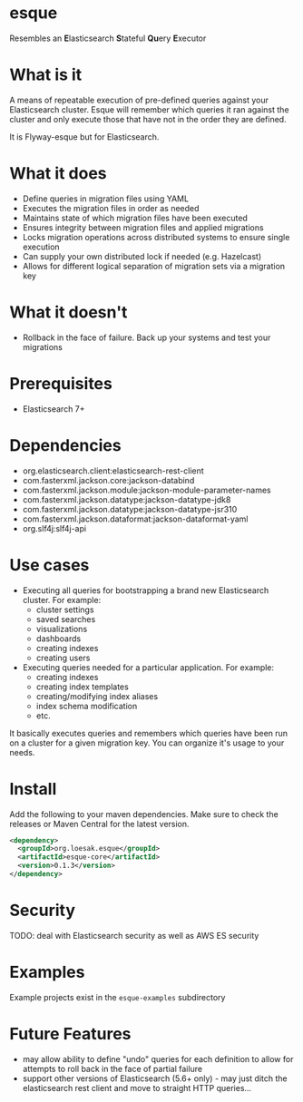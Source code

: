 # esque
Resembles an **E**lasticsearch **S**tateful **Qu**ery **E**xecutor

# What is it
A means of repeatable execution of pre-defined queries against your Elasticsearch cluster. Esque will remember which queries it ran against the cluster and only execute those that have not in the order they are defined.

It is Flyway-esque but for Elasticsearch.

# What it does
* Define queries in migration files using YAML
* Executes the migration files in order as needed
* Maintains state of which migration files have been executed
* Ensures integrity between migration files and applied migrations
* Locks migration operations across distributed systems to ensure single execution
* Can supply your own distributed lock if needed (e.g. Hazelcast)
* Allows for different logical separation of migration sets via a migration key

# What it doesn't
* Rollback in the face of failure. Back up your systems and test your migrations

# Prerequisites
* Elasticsearch 7+

# Dependencies
* org.elasticsearch.client:elasticsearch-rest-client
* com.fasterxml.jackson.core:jackson-databind
* com.fasterxml.jackson.module:jackson-module-parameter-names
* com.fasterxml.jackson.datatype:jackson-datatype-jdk8
* com.fasterxml.jackson.datatype:jackson-datatype-jsr310
* com.fasterxml.jackson.dataformat:jackson-dataformat-yaml
* org.slf4j:slf4j-api

# Use cases
* Executing all queries for bootstrapping a brand new Elasticsearch cluster. For example:
    - cluster settings
    - saved searches
    - visualizations
    - dashboards
    - creating indexes
    - creating users
* Executing queries needed for a particular application. For example:
    - creating indexes
    - creating index templates
    - creating/modifying index aliases
    - index schema modification
    - etc.
    
It basically executes queries and remembers which queries have been run on a cluster for a given migration key. You can organize it's usage to your needs.

# Install
Add the following to your maven dependencies. Make sure to check the releases or Maven Central for the latest version.
```xml
<dependency>
  <groupId>org.loesak.esque</groupId>
  <artifactId>esque-core</artifactId>
  <version>0.1.3</version>
</dependency>
```

# Security
TODO: deal with Elasticsearch security as well as AWS ES security

# Examples
Example projects exist in the `esque-examples` subdirectory 

# Future Features
* may allow ability to define "undo" queries for each definition to allow for attempts to roll back in the face of partial failure
* support other versions of Elasticsearch (5.6+ only) - may just ditch the elasticsearch rest client and move to straight HTTP queries...

